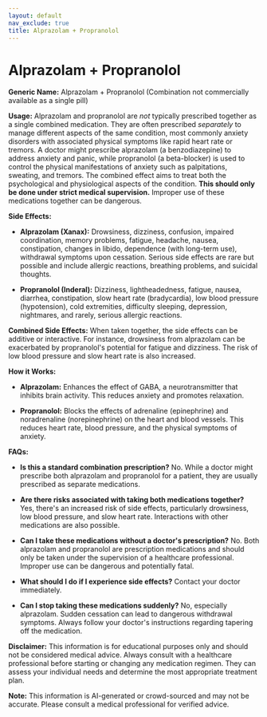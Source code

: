 ```yaml
---
layout: default
nav_exclude: true
title: Alprazolam + Propranolol
---
```


# Alprazolam + Propranolol

**Generic Name:** Alprazolam + Propranolol (Combination not commercially available as a single pill)

**Usage:**  Alprazolam and propranolol are *not* typically prescribed together as a single combined medication.  They are often prescribed *separately* to manage different aspects of the same condition, most commonly anxiety disorders with associated physical symptoms like rapid heart rate or tremors.  A doctor might prescribe alprazolam (a benzodiazepine) to address anxiety and panic, while propranolol (a beta-blocker) is used to control the physical manifestations of anxiety such as palpitations, sweating, and tremors.  The combined effect aims to treat both the psychological and physiological aspects of the condition.  **This should only be done under strict medical supervision.**  Improper use of these medications together can be dangerous.

**Side Effects:**

* **Alprazolam (Xanax):**  Drowsiness, dizziness, confusion, impaired coordination, memory problems, fatigue, headache, nausea, constipation, changes in libido, dependence (with long-term use), withdrawal symptoms upon cessation.  Serious side effects are rare but possible and include allergic reactions, breathing problems, and suicidal thoughts.

* **Propranolol (Inderal):**  Dizziness, lightheadedness, fatigue, nausea, diarrhea, constipation, slow heart rate (bradycardia), low blood pressure (hypotension), cold extremities, difficulty sleeping, depression, nightmares, and rarely, serious allergic reactions.

**Combined Side Effects:** When taken together, the side effects can be additive or interactive. For instance, drowsiness from alprazolam can be exacerbated by propranolol's potential for fatigue and dizziness.  The risk of low blood pressure and slow heart rate is also increased.

**How it Works:**

* **Alprazolam:** Enhances the effect of GABA, a neurotransmitter that inhibits brain activity. This reduces anxiety and promotes relaxation.

* **Propranolol:** Blocks the effects of adrenaline (epinephrine) and noradrenaline (norepinephrine) on the heart and blood vessels. This reduces heart rate, blood pressure, and the physical symptoms of anxiety.

**FAQs:**

* **Is this a standard combination prescription?** No.  While a doctor might prescribe both alprazolam and propranolol for a patient, they are usually prescribed as separate medications.

* **Are there risks associated with taking both medications together?** Yes, there's an increased risk of side effects, particularly drowsiness, low blood pressure, and slow heart rate.  Interactions with other medications are also possible.

* **Can I take these medications without a doctor's prescription?** No.  Both alprazolam and propranolol are prescription medications and should only be taken under the supervision of a healthcare professional.  Improper use can be dangerous and potentially fatal.

* **What should I do if I experience side effects?** Contact your doctor immediately.

* **Can I stop taking these medications suddenly?** No, especially alprazolam.  Sudden cessation can lead to dangerous withdrawal symptoms.  Always follow your doctor's instructions regarding tapering off the medication.

**Disclaimer:** This information is for educational purposes only and should not be considered medical advice.  Always consult with a healthcare professional before starting or changing any medication regimen.  They can assess your individual needs and determine the most appropriate treatment plan.


**Note:** This information is AI-generated or crowd-sourced and may not be accurate. Please consult a medical professional for verified advice.